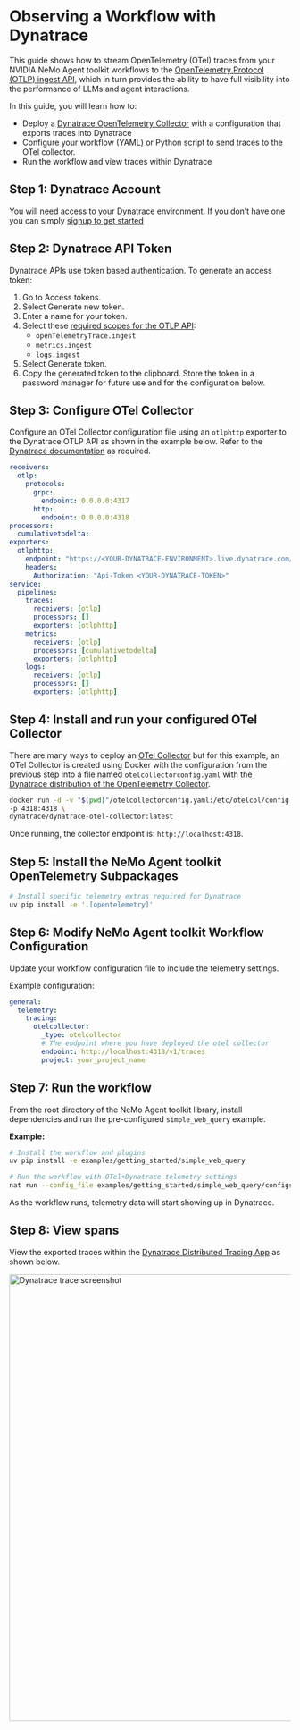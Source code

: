 <!--
SPDX-FileCopyrightText: Copyright (c) 2025, NVIDIA CORPORATION & AFFILIATES. All rights reserved.
SPDX-License-Identifier: Apache-2.0

Licensed under the Apache License, Version 2.0 (the "License");
you may not use this file except in compliance with the License.
You may obtain a copy of the License at

http://www.apache.org/licenses/LICENSE-2.0

Unless required by applicable law or agreed to in writing, software
distributed under the License is distributed on an "AS IS" BASIS,
WITHOUT WARRANTIES OR CONDITIONS OF ANY KIND, either express or implied.
See the License for the specific language governing permissions and
limitations under the License.
-->

# Observing a Workflow with Dynatrace

This guide shows how to stream OpenTelemetry (OTel) traces from your NVIDIA NeMo Agent toolkit workflows to the [OpenTelemetry Protocol (OTLP) ingest API](https://docs.dynatrace.com/docs/discover-dynatrace/references/dynatrace-api/environment-api/opentelemetry), which in turn provides the ability to have full visibility into the performance of LLMs and agent interactions​. 

In this guide, you will learn how to:
* Deploy a [Dynatrace OpenTelemetry Collector](https://docs.dynatrace.com/docs/ingest-from/opentelemetry/collector) with a configuration that exports traces into Dynatrace
* Configure your workflow (YAML) or Python script to send traces to the OTel collector.
* Run the workflow and view traces within Dynatrace

## Step 1: Dynatrace Account

You will need access to your Dynatrace environment.  If you don’t have one you can simply [signup to get started](https://www.dynatrace.com/signup/)

## Step 2: Dynatrace API Token

Dynatrace APIs use token based authentication. To generate an access token:
1. Go to Access tokens.
1. Select Generate new token.
1. Enter a name for your token.
1. Select these [required scopes for the OTLP API](https://docs.dynatrace.com/docs/shortlink/otel-getstarted-otlpexport#authentication-export-to-activegate):
    * `openTelemetryTrace.ingest`
    * `metrics.ingest`
    * `logs.ingest`
1. Select Generate token.
1. Copy the generated token to the clipboard. Store the token in a password manager for future use and for the configuration below.

## Step 3: Configure OTel Collector

Configure an OTel Collector configuration file using an `otlphttp` exporter to the Dynatrace OTLP API as shown in the example below. Refer to the [Dynatrace documentation](https://docs.dynatrace.com/docs/shortlink/otel-collector-config) as required.

```yaml
receivers:
  otlp:
    protocols:
      grpc:
        endpoint: 0.0.0.0:4317
      http:
        endpoint: 0.0.0.0:4318
processors:
  cumulativetodelta:
exporters:
  otlphttp:
    endpoint: "https://<YOUR-DYNATRACE-ENVIRONMENT>.live.dynatrace.com/api/v2/otlp"
    headers:
      Authorization: "Api-Token <YOUR-DYNATRACE-TOKEN>"
service:
  pipelines:
    traces:
      receivers: [otlp]
      processors: []
      exporters: [otlphttp]
    metrics:
      receivers: [otlp]
      processors: [cumulativetodelta]
      exporters: [otlphttp]
    logs:
      receivers: [otlp]
      processors: []
      exporters: [otlphttp]
```

## Step 4: Install and run your configured OTel Collector

There are many ways to deploy an [OTel Collector](https://docs.dynatrace.com/docs/ingest-from/opentelemetry/collector/deployment) but for this example, an OTel Collector is created using Docker with the configuration from the previous step into a file named `otelcollectorconfig.yaml` with the [Dynatrace distribution of the OpenTelemetry Collector](https://docs.dynatrace.com/docs/ingest-from/opentelemetry/collector).  

```bash
docker run -d -v "$(pwd)"/otelcollectorconfig.yaml:/etc/otelcol/config.yaml \
-p 4318:4318 \
dynatrace/dynatrace-otel-collector:latest
```

Once running, the collector endpoint is: `http://localhost:4318`. 

## Step 5: Install the NeMo Agent toolkit OpenTelemetry Subpackages

```bash
# Install specific telemetry extras required for Dynatrace
uv pip install -e '.[opentelemetry]'
```

## Step 6: Modify NeMo Agent toolkit Workflow Configuration

Update your workflow configuration file to include the telemetry settings.

Example configuration:
```yaml
general:
  telemetry:
    tracing:
      otelcollector:
        _type: otelcollector
        # The endpoint where you have deployed the otel collector
        endpoint: http://localhost:4318/v1/traces
        project: your_project_name
```

## Step 7: Run the workflow

From the root directory of the NeMo Agent toolkit library, install dependencies and run the pre-configured `simple_web_query` example.

**Example:**
```bash
# Install the workflow and plugins
uv pip install -e examples/getting_started/simple_web_query

# Run the workflow with OTel+Dynatrace telemetry settings
nat run --config_file examples/getting_started/simple_web_query/configs/config.yml --input "What is LangSmith?" 
```

As the workflow runs, telemetry data will start showing up in Dynatrace.

## Step 8: View spans

View the exported traces within the [Dynatrace Distributed Tracing App](https://docs.dynatrace.com/docs/analyze-explore-automate/distributed-tracing/distributed-tracing-app) as shown below.


<div align="left">
  <img alt="Dynatrace trace screenshot" src="../../_static/dynatrace-trace.png" width="800">
</div>

